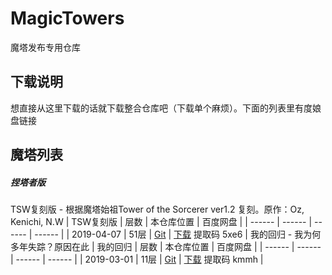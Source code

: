 # MagicTowers
魔塔发布专用仓库
## 下载说明
想直接从这里下载的话就下载整合仓库吧（下载单个麻烦）。下面的列表里有度娘盘链接
## 魔塔列表
##### 捏塔者版
TSW复刻版 - 根据魔塔始祖Tower of the Sorcerer ver1.2 复刻。原作：Oz, Kenichi, N.W
| TSW复刻版 | 层数 | 本仓库位置 | 百度网盘 |
| ------ | ------ | ------ | ------ |
| 2019-04-07 | 51层 | [Git](https://github.com/iTNTPiston/MagicTowers/tree/master/MTF_Towers/TSW_Remake) | [下载](https://pan.baidu.com/s/1Q3_W8Yv9RQrycLmex070Ng) 提取码 5xe6 |
我的回归 - 我为何多年失踪？原因在此
| 我的回归 | 层数 | 本仓库位置 | 百度网盘 |
| ------ | ------ | ------ | ------ |
| 2019-03-01 | 11层 | [Git](https://github.com/iTNTPiston/MagicTowers/tree/master/MTF_Towers/My_Return) | [下载](https://pan.baidu.com/s/11eiMpTMBHhra36KfRSpIFg) 提取码 kmmh |



